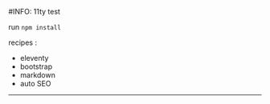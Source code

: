 #INFO: 11ty test

run `npm install`

recipes :

- eleventy
- bootstrap
- markdown
- auto SEO

---


